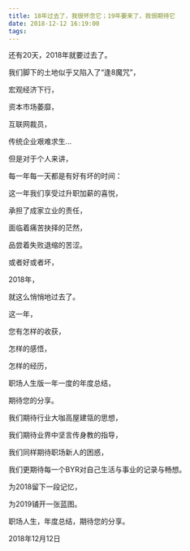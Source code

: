 ```yaml
---
title: 18年过去了，我很怀念它；19年要来了，我很期待它
date: 2018-12-12 16:19:00
tags:
---
```


还有20天，2018年就要过去了。

我们脚下的土地似乎又陷入了“逢8魔咒”，

宏观经济下行，

资本市场萎靡，

互联网裁员，

传统企业艰难求生…

但是对于个人来讲，

每一年每一天都是有好有坏的时间：

这一年我们享受过升职加薪的喜悦，

承担了成家立业的责任，

面临着痛苦抉择的茫然，

品尝着失败退缩的苦涩。

或者好或者坏，

2018年，

就这么悄悄地过去了。

这一年，

您有怎样的收获，

怎样的感悟，

怎样的经历，

职场人生版一年一度的年度总结，

期待您的分享。

我们期待行业大咖高屋建瓴的思想，

我们期待业界中坚言传身教的指导，

我们同样期待职场新人的困惑，

我们更期待每一个BYR对自己生活与事业的记录与畅想。

为2018留下一段记忆，

为2019铺开一张蓝图。

职场人生，年度总结，期待您的分享。

2018年12月12日